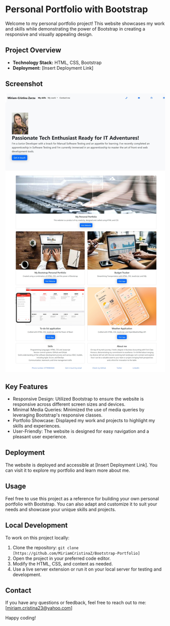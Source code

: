 # Personal Portfolio with Bootstrap

Welcome to my personal portfolio project! This website showcases my work and skills while demonstrating the power of Bootstrap in creating a responsive and visually appealing design.

## Project Overview

- **Technology Stack:** HTML, CSS, Bootstrap
- **Deployment:** [Insert Deployment Link]

## Screenshot

![My Personal Portfolio](images/websiteCapture.jpeg)

## Key Features

- Responsive Design: Utilized Bootstrap to ensure the website is responsive across different screen sizes and devices.
- Minimal Media Queries: Minimized the use of media queries by leveraging Bootstrap's responsive classes.
- Portfolio Showcase: Displayed my work and projects to highlight my skills and experiences.
- User-Friendly: The website is designed for easy navigation and a pleasant user experience.

## Deployment

The website is deployed and accessible at [Insert Deployment Link]. You can visit it to explore my portfolio and learn more about me.

## Usage

Feel free to use this project as a reference for building your own personal portfolio with Bootstrap. You can also adapt and customize it to suit your needs and showcase your unique skills and projects.

## Local Development

To work on this project locally:

1. Clone the repository: `git clone [https://github.com/MiriamCristinaZ/Bootstrap-Portfolio]`
2. Open the project in your preferred code editor.
3. Modify the HTML, CSS, and content as needed.
4. Use a live server extension or run it on your local server for testing and development.

## Contact

If you have any questions or feedback, feel free to reach out to me: [miriam.cristina23@yahoo.com]

Happy coding!
